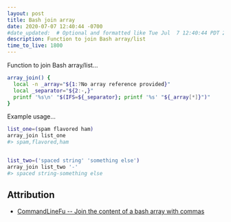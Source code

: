 ```yaml
---
layout: post
title: Bash join array
date: 2020-07-07 12:40:44 -0700
#date_updated:  # Optional and formatted like Tue Jul  7 12:40:44 PDT 2020 above
description: Function to join Bash array/list
time_to_live: 1800
---
```




Function to join Bash array/list...


```bash
array_join() {
  local -n _array="${1:?No array reference provided}"
  local _separator="${2:-,}"
  printf '%s\n' "$(IFS=${_separator}; printf '%s' "${_array[*]}")"
}
```


Example usage...


```bash
list_one=(spam flavored ham)
array_join list_one
#> spam,flavored,ham


list_two=('spaced string' 'something else')
array_join list_two '-'
#> spaced string-something else
```


## Attribution
[heading__attribution]: #Attribution


- [CommandLineFu -- Join the content of a bash array with commas](https://www.commandlinefu.com/commands/view/12759/join-the-content-of-a-bash-array-with-commas)
